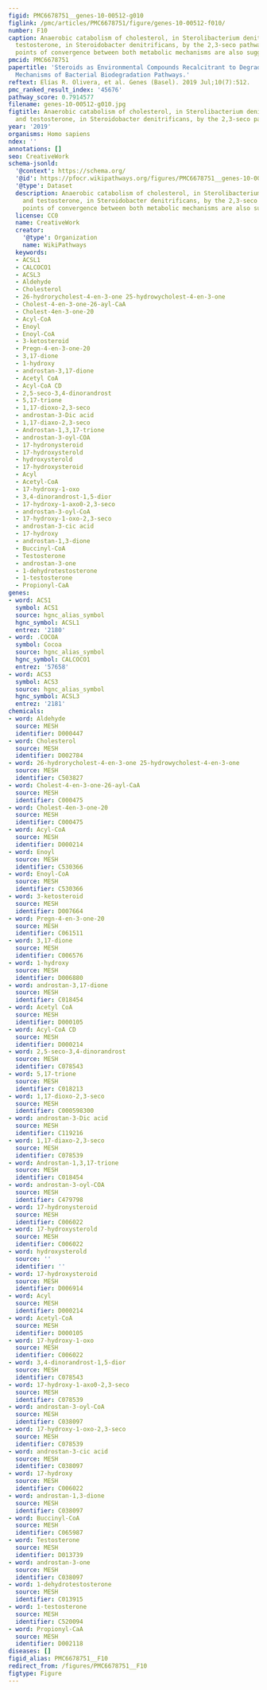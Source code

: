 ```yaml
---
figid: PMC6678751__genes-10-00512-g010
figlink: /pmc/articles/PMC6678751/figure/genes-10-00512-f010/
number: F10
caption: Anaerobic catabolism of cholesterol, in Sterolibacterium denitrificans, and
  testosterone, in Steroidobacter denitrificans, by the 2,3-seco pathway. Putative
  points of convergence between both metabolic mechanisms are also suggested.
pmcid: PMC6678751
papertitle: 'Steroids as Environmental Compounds Recalcitrant to Degradation: Genetic
  Mechanisms of Bacterial Biodegradation Pathways.'
reftext: Elías R. Olivera, et al. Genes (Basel). 2019 Jul;10(7):512.
pmc_ranked_result_index: '45676'
pathway_score: 0.7914577
filename: genes-10-00512-g010.jpg
figtitle: Anaerobic catabolism of cholesterol, in Sterolibacterium denitrificans,
  and testosterone, in Steroidobacter denitrificans, by the 2,3-seco pathway
year: '2019'
organisms: Homo sapiens
ndex: ''
annotations: []
seo: CreativeWork
schema-jsonld:
  '@context': https://schema.org/
  '@id': https://pfocr.wikipathways.org/figures/PMC6678751__genes-10-00512-g010.html
  '@type': Dataset
  description: Anaerobic catabolism of cholesterol, in Sterolibacterium denitrificans,
    and testosterone, in Steroidobacter denitrificans, by the 2,3-seco pathway. Putative
    points of convergence between both metabolic mechanisms are also suggested.
  license: CC0
  name: CreativeWork
  creator:
    '@type': Organization
    name: WikiPathways
  keywords:
  - ACSL1
  - CALCOCO1
  - ACSL3
  - Aldehyde
  - Cholesterol
  - 26-hydrorycholest-4-en-3-one 25-hydrowycholest-4-en-3-one
  - Cholest-4-en-3-one-26-ayl-CaA
  - Cholest-4en-3-one-20
  - Acyl-CoA
  - Enoyl
  - Enoyl-CoA
  - 3-ketosteroid
  - Pregn-4-en-3-one-20
  - 3,17-dione
  - 1-hydroxy
  - androstan-3,17-dione
  - Acetyl CoA
  - Acyl-CoA CD
  - 2,5-seco-3,4-dinorandrost
  - 5,17-trione
  - 1,17-dioxo-2,3-seco
  - androstan-3-Dic acid
  - 1,17-diaxo-2,3-seco
  - Androstan-1,3,17-trione
  - androstan-3-oyl-COA
  - 17-hydronysteroid
  - 17-hydroxysterold
  - hydroxysterold
  - 17-hydroxysteroid
  - Acyl
  - Acetyl-CoA
  - 17-hydroxy-1-oxo
  - 3,4-dinorandrost-1,5-dior
  - 17-hydroxy-1-axo0-2,3-seco
  - androstan-3-oyl-CoA
  - 17-hydroxy-1-oxo-2,3-seco
  - androstan-3-cic acid
  - 17-hydroxy
  - androstan-1,3-dione
  - Buccinyl-CoA
  - Testosterone
  - androstan-3-one
  - 1-dehydrotestosterone
  - 1-testosterone
  - Propionyl-CaA
genes:
- word: ACS1
  symbol: ACS1
  source: hgnc_alias_symbol
  hgnc_symbol: ACSL1
  entrez: '2180'
- word: .COCOA
  symbol: Cocoa
  source: hgnc_alias_symbol
  hgnc_symbol: CALCOCO1
  entrez: '57658'
- word: ACS3
  symbol: ACS3
  source: hgnc_alias_symbol
  hgnc_symbol: ACSL3
  entrez: '2181'
chemicals:
- word: Aldehyde
  source: MESH
  identifier: D000447
- word: Cholesterol
  source: MESH
  identifier: D002784
- word: 26-hydrorycholest-4-en-3-one 25-hydrowycholest-4-en-3-one
  source: MESH
  identifier: C503827
- word: Cholest-4-en-3-one-26-ayl-CaA
  source: MESH
  identifier: C000475
- word: Cholest-4en-3-one-20
  source: MESH
  identifier: C000475
- word: Acyl-CoA
  source: MESH
  identifier: D000214
- word: Enoyl
  source: MESH
  identifier: C530366
- word: Enoyl-CoA
  source: MESH
  identifier: C530366
- word: 3-ketosteroid
  source: MESH
  identifier: D007664
- word: Pregn-4-en-3-one-20
  source: MESH
  identifier: C061511
- word: 3,17-dione
  source: MESH
  identifier: C006576
- word: 1-hydroxy
  source: MESH
  identifier: D006880
- word: androstan-3,17-dione
  source: MESH
  identifier: C018454
- word: Acetyl CoA
  source: MESH
  identifier: D000105
- word: Acyl-CoA CD
  source: MESH
  identifier: D000214
- word: 2,5-seco-3,4-dinorandrost
  source: MESH
  identifier: C078543
- word: 5,17-trione
  source: MESH
  identifier: C018213
- word: 1,17-dioxo-2,3-seco
  source: MESH
  identifier: C000598300
- word: androstan-3-Dic acid
  source: MESH
  identifier: C119216
- word: 1,17-diaxo-2,3-seco
  source: MESH
  identifier: C078539
- word: Androstan-1,3,17-trione
  source: MESH
  identifier: C018454
- word: androstan-3-oyl-COA
  source: MESH
  identifier: C479798
- word: 17-hydronysteroid
  source: MESH
  identifier: C006022
- word: 17-hydroxysterold
  source: MESH
  identifier: C006022
- word: hydroxysterold
  source: ''
  identifier: ''
- word: 17-hydroxysteroid
  source: MESH
  identifier: D006914
- word: Acyl
  source: MESH
  identifier: D000214
- word: Acetyl-CoA
  source: MESH
  identifier: D000105
- word: 17-hydroxy-1-oxo
  source: MESH
  identifier: C006022
- word: 3,4-dinorandrost-1,5-dior
  source: MESH
  identifier: C078543
- word: 17-hydroxy-1-axo0-2,3-seco
  source: MESH
  identifier: C078539
- word: androstan-3-oyl-CoA
  source: MESH
  identifier: C038097
- word: 17-hydroxy-1-oxo-2,3-seco
  source: MESH
  identifier: C078539
- word: androstan-3-cic acid
  source: MESH
  identifier: C038097
- word: 17-hydroxy
  source: MESH
  identifier: C006022
- word: androstan-1,3-dione
  source: MESH
  identifier: C038097
- word: Buccinyl-CoA
  source: MESH
  identifier: C065987
- word: Testosterone
  source: MESH
  identifier: D013739
- word: androstan-3-one
  source: MESH
  identifier: C038097
- word: 1-dehydrotestosterone
  source: MESH
  identifier: C013915
- word: 1-testosterone
  source: MESH
  identifier: C520094
- word: Propionyl-CaA
  source: MESH
  identifier: D002118
diseases: []
figid_alias: PMC6678751__F10
redirect_from: /figures/PMC6678751__F10
figtype: Figure
---
```


